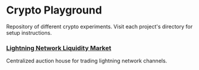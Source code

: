 # Crypto Playground

Repository of different crypto experiments. Visit each project's directory for setup instructions.
### [Lightning Network Liquidity Market](./ln-liquidity)

Centralized auction house for trading lightning network channels.
